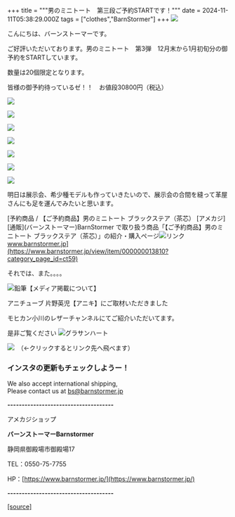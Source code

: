 +++
title = """男のミニトート　第三段ご予約STARTです！"""
date = 2024-11-11T05:38:29.000Z
tags = ["clothes","BarnStormer"]
+++
[![](https://stat.ameba.jp/user_images/20231023/16/barnstormer-go/b2/03/p/o0420015015354743273.png)](https://ameblo.jp/barnstormer-go/entry-12825670498.html)

こんにちは、バーンストーマーです。

ご好評いただいております。男のミニトート　第3弾　12月末から1月初旬分の御予約をSTARTしています。

数量は20個限定となります。

皆様の御予約待っているゼ！！　お値段30800円（税込）

[![](https://stat.ameba.jp/user_images/20241110/18/barnstormer-go/86/43/j/o0466070015508436457.jpg)](https://stat.ameba.jp/user_images/20241110/18/barnstormer-go/86/43/j/o0466070015508436457.jpg)

[![](https://stat.ameba.jp/user_images/20241111/14/barnstormer-go/07/6b/j/o0466070015508752968.jpg)](https://stat.ameba.jp/user_images/20241111/14/barnstormer-go/07/6b/j/o0466070015508752968.jpg)

[![](https://stat.ameba.jp/user_images/20241111/14/barnstormer-go/6b/2d/j/o0466070015508752971.jpg)](https://stat.ameba.jp/user_images/20241111/14/barnstormer-go/6b/2d/j/o0466070015508752971.jpg)

[![](https://stat.ameba.jp/user_images/20241111/14/barnstormer-go/32/5e/j/o0466070015508752973.jpg)](https://stat.ameba.jp/user_images/20241111/14/barnstormer-go/32/5e/j/o0466070015508752973.jpg)

[![](https://stat.ameba.jp/user_images/20241111/14/barnstormer-go/6a/2d/j/o0466070015508752975.jpg)](https://stat.ameba.jp/user_images/20241111/14/barnstormer-go/6a/2d/j/o0466070015508752975.jpg)

[![](https://stat.ameba.jp/user_images/20241111/14/barnstormer-go/67/f0/j/o0466070015508752979.jpg)](https://stat.ameba.jp/user_images/20241111/14/barnstormer-go/67/f0/j/o0466070015508752979.jpg)

[![](https://stat.ameba.jp/user_images/20241111/14/barnstormer-go/34/b9/j/o0466070015508752980.jpg)](https://stat.ameba.jp/user_images/20241111/14/barnstormer-go/34/b9/j/o0466070015508752980.jpg)

明日は展示会、希少種モデルも作っていきたいので、展示会の合間を縫って革屋さんにも足を運んでみたいと思います。

[予約商品 / 【ご予約商品】男のミニトート ブラックステア（茶芯） \[アメカジ\] \[通販\](バーンストーマー)BarnStormer で取り扱う商品「【ご予約商品】男のミニトート ブラックステア（茶芯）」の紹介・購入ページ![リンク](https://c.stat100.ameba.jp/ameblo/symbols/v3.20.0/svg/gray/editor_link.svg)www.barnstormer.jp](https://www.barnstormer.jp/view/item/000000013810?category_page_id=ct59)

それでは、また。。。。

![鉛筆](https://stat100.ameba.jp/blog/ucs/img/char/char3/519.png)【メディア掲載について】

アニチューブ 片野英児【アニキ】にご取材いただきました

モヒカン小川のレザーチャンネルにてご紹介いただいてます。

是非ご覧ください ![グラサンハート](https://stat100.ameba.jp/blog/ucs/img/char/char3/148.png)

[![](https://stat.ameba.jp/user_images/20230412/16/barnstormer-go/6a/23/p/o0108010815269242493.png)](https://www.instagram.com/barnstormer_daily/)　（←クリックするとリンク先へ飛べます）

### インスタの更新もチェックしようー！

We also accept international shipping,  
Please contact us at bs@barnstormer.jp

**\-------------------------------------**

アメカジショップ

**バーンストーマーBarnstormer**

静岡県御殿場市御殿場17

TEL：0550-75-7755

HP：[https://www.barnstormer.jp/](https://www.barnstormer.jp/)

**\-------------------------------------**

[[source]](https://ameblo.jp/barnstormer-go/entry-12874621382.html)
